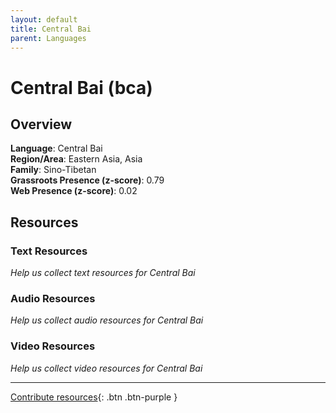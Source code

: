 ```yaml
---
layout: default
title: Central Bai
parent: Languages
---
```


# Central Bai (bca)

## Overview

**Language**: Central Bai  
**Region/Area**: Eastern Asia, Asia  
**Family**: Sino-Tibetan  
**Grassroots Presence (z-score)**: 0.79  
**Web Presence (z-score)**: 0.02  

## Resources

### Text Resources
*Help us collect text resources for Central Bai*

### Audio Resources
*Help us collect audio resources for Central Bai*

### Video Resources
*Help us collect video resources for Central Bai*

---

[Contribute resources](https://forms.office.com/e/1SfLJx3u1r){: .btn .btn-purple }
